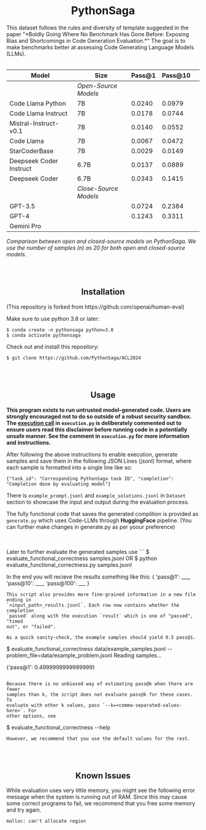 <h1 style="text-align: center;">PythonSaga</h1>
This dataset follows the rules and diversity of template suggested in the paper "*Boldly Going Where No Benchmark Has Gone Before: Exposing Bias and Shortcomings in Code Generation Evaluation.*" The goal is to make benchmarks better at assessing Code Generating Language Models (LLMs).
<br>
<br>

| Model                                  | Size | Pass@1 | Pass@10 | |
|----------------------------------------|---------------|---------|-|-
|                            |*Open-Source Models*
| Code Llama Python       | 7B           | 0.0240        | 0.0979           
| Code Llama Instruct     | 7B           | 0.0178        | 0.0744           
| Mistral-Instruct-v0.1   | 7B           | 0.0140        | 0.0552           
| Code Llama              | 7B           | 0.0067        | 0.0472           
| StarCoderBase           | 7B           | 0.0029        | 0.0149           
| Deepseek Coder Instruct | 6.7B         | 0.0137        | 0.0889           
| Deepseek Coder          | 6.7B         | 0.0343        | 0.1415 
|                         |*Close-Source Models*          
| GPT-3.5                 |              | 0.0724        | 0.2384                 
| GPT-4                   |              | 0.1243        | 0.3311                 
| Gemini Pro              |              |               |                  

*Comparison between open and closed-source models on PythonSaga. We use the number of samples (n)
as 20 for both open and closed-source models.*

<br>
<br>
<h2 style="text-align: center;">Installation</h2>
(This repository is forked from https://github.com/openai/human-eval)

Make sure to use python 3.8 or later:
```
$ conda create -n pythonsaga python=3.8
$ conda activate pythonsaga
```

Check out and install this repository:
```
$ git clone https://github.com/PythonSaga/ACL2024
```

<br>
<br>
<h2 style="text-align: center;">Usage</h2>

**This program exists to run untrusted model-generated code. Users are strongly
encouraged not to do so outside of a robust security sandbox. The [execution
call](https://github.com/openai/human-eval/blob/master/human_eval/execution.py#L48-L58)
in `execution.py` is deliberately commented out to ensure users read this
disclaimer before running code in a potentially unsafe manner. See the comment in
`execution.py` for more information and instructions.**

After following the above instructions to enable execution, generate samples
and save them in the following JSON Lines (jsonl) format, where each sample is
formatted into a single line like so:
```
{"task_id": "Corresponding PythonSaga task ID", "completion": "Completion done by evaluating model"}
```
There is `example_prompt.jsonl` and `example_solutions.jsonl` in `Dataset` section to showcase the input and output during the evaluation process.



The fully functional code that saves the generated complition is provided as `generate.py` which uses Code-LLMs through **HuggingFace** pipeline. (You can further make changes in generate.py as per yoour preference)

<br>
<br>
Later to further evaluate the generated samples use
```
$ evaluate_functional_correctness samples.jsonl 
OR
$ python evaluate_functional_correctness.py samples.jsonl

In the end you will recieve the results something like this:
{ 'pass@1': ___, 'pass@10': ___, 'pass@100': ___ }
```
This script also provides more fine-grained information in a new file ending in
`<input_path>_results.jsonl`. Each row now contains whether the completion
`passed` along with the execution `result` which is one of "passed", "timed
out", or "failed".

As a quick sanity-check, the example samples should yield 0.5 pass@1.
```
$ evaluate_functional_correctness data/example_samples.jsonl --problem_file=data/example_problem.jsonl
Reading samples...

{'pass@1': 0.4999999999999999}
```

Because there is no unbiased way of estimating pass@k when there are fewer
samples than k, the script does not evaluate pass@k for these cases. To
evaluate with other k values, pass `--k=<comma-separated-values-here>`. For
other options, see
```
$ evaluate_functional_correctness --help
```
However, we recommend that you use the default values for the rest.
```
<br>
<br>
<h2 style="text-align: center;">Known Issues</h2>

While evaluation uses very little memory, you might see the following error
message when the system is running out of RAM. Since this may cause some
correct programs to fail, we recommend that you free some memory and try again.
```
malloc: can't allocate region
```


